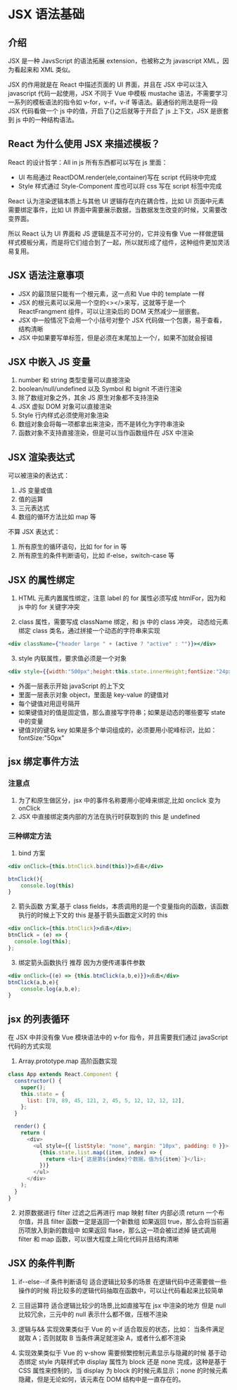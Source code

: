 # JSX 语法基础

## 介绍

JSX 是一种 JavsScript 的语法拓展 extension，也被称之为 javascript XML，因为看起来和 XML 类似。

JSX 的作用就是在 React 中描述页面的 UI 界面，并且在 JSX 中可以注入 javascript 代码一起使用，JSX 不同于 Vue 中模板 mustache 语法，不需要学习一系列的模板语法的指令如 v-for，v-if，v-if 等语法。最通俗的用法是将一段 JSX 代码看做一个 js 中的值，开启了{}之后就等于开启了 js 上下文，JSX 是嵌套到 js 中的一种结构语法。

## React 为什么使用 JSX 来描述模板？

React 的设计哲学：All in js 所有东西都可以写在 js 里面：

- UI 布局通过 ReactDOM.render(ele,container)写在 script 代码块中完成
- Style 样式通过 Style-Component 库也可以将 css 写在 script 标签中完成

React 认为渲染逻辑本质上与其他 UI 逻辑存在内在耦合性，比如 UI 页面中元素需要绑定事件，比如 UI 界面中需要展示数据，当数据发生改变的时候，又需要改变界面。

所以 React 认为 UI 界面和 JS 逻辑是互不可分的，它并没有像 Vue 一样做逻辑样式模板分离，而是将它们组合到了一起，所以就形成了组件，这种组件更加灵活易复用。

## JSX 语法注意事项

- JSX 的最顶层只能有一个根元素，这一点和 Vue 中的 template 一样
- JSX 的根元素可以采用一个空的<></>来写，这就等于是一个 ReactFrangment 组件，可以让渲染后的 DOM 天然减少一层嵌套。
- JSX 中一般情况下会用一个小括号对整个 JSX 代码做一个包裹，易于查看，结构清晰
- JSX 中如果要写单标签，但是必须在末尾加上一个/，如果不加就会报错

## JSX 中嵌入 JS 变量

1. number 和 string 类型变量可以直接渲染
2. boolean/null/undefined 以及 Symbol 和 bignit 不进行渲染
3. 除了数组对象之外，其余 JS 原生对象都不支持渲染
4. JSX 虚拟 DOM 对象可以直接渲染
5. Style 行内样式必须使用对象渲染
6. 数组对象会将每一项都拿出来渲染，而不是转化为字符串渲染
7. 函数对象不支持直接渲染，但是可以当作函数组件<Fn/>在 JSX 中渲染

## JSX 渲染表达式

可以被渲染的表达式：

1. JS 变量或值
2. 值的运算
3. 三元表达式
4. 数组的循环方法比如 map 等

不算 JSX 表达式：

1. 所有原生的循环语句，比如 for for in 等
2. 所有原生的条件判断语句，比如 if-else，switch-case 等

## JSX 的属性绑定

1. HTML 元素内置属性绑定，注意 label 的 for 属性必须写成 htmlFor，因为和 js 中的 for 关键字冲突

2. class 属性，需要写成 className 绑定，和 js 中的 class 冲突， 动态给元素绑定 class 类名，通过拼接一个动态的字符串来实现

```jsx
<div className={"header large " + (active ? "active" : "")}></div>
```

3. style 内联属性，要求值必须是一个对象

```jsx
<div style={{width:"500px";height:this.state.innerHeight;fontSize:"24px"}}></div>
```

- 外面一层表示开始 javaScript 的上下文
- 里面一层表示对象 object，里面是 key-value 的键值对
- 每个键值对用逗号隔开
- 如果键值对的值是固定值，那么直接写字符串；如果是动态的哪些要写 state 中的变量
- 键值对的键名 key 如果是多个单词组成的，必须要用小驼峰标识，比如：fontSize:"50px"

## jsx 绑定事件方法

### 注意点

1. 为了和原生做区分，jsx 中的事件名称要用小驼峰来绑定,比如 onclick 变为 onClick
2. JSX 中直接绑定类内部的方法在执行时获取到的 this 是 undefined

### 三种绑定方法

1. bind 方案

```jsx
<div onClick={this.btnClick.bind(this)}>点击</div>

btnClick(){
	console.log(this)
}
```

2. 箭头函数 方案,基于 class fields，本质调用的是一个变量指向的函数，该函数执行的时候上下文的 this 是基于箭头函数定义时的 this

```jsx
<div onClick={this.btnClick}>点击</div>;
btnClick = (e) => {
  console.log(this);
};
```

3. 绑定箭头函数执行 推荐 因为方便传递事件参数

```jsx
<div onClick={(e) => {this.btnClick(a,b,e)}}>点击</div>
btnClick(a,b,e){
    console.log(a,b,e);
}
```

## jsx 的列表循环

在 JSX 中并没有像 Vue 模块语法中的 v-for 指令，并且需要我们通过 javaScript 代码的方式实现

1. Array.prototype.map 高阶函数实现

```js
class App extends React.Component {
  constructor() {
    super();
    this.state = {
      list: [78, 89, 45, 121, 2, 45, 5, 12, 12, 12, 12],
    };
  }

  render() {
    return (
      <div>
        <ul style={{ listStyle: "none", margin: "10px", padding: 0 }}>
          {this.state.list.map((item, index) => {
            return <li>{`这是第${index}个数据，值为${item}`}</li>;
          })}
        </ul>
      </div>
    );
  }
}
```

2. 对原数据进行 filter 过滤之后再进行 map 映射
   filter 内部必须 return 一个布尔值，并且 filter 函数一定是返回一个新数组
   如果返回 true，那么会将当前遍历项放入到新的数组中
   如果返回 flase，那么这一项会被过滤掉
   链式调用 filter 和 map 函数，可以很大程度上简化代码并且结构清晰

## JSX 的条件判断

1. if--else--if 条件判断语句
   适合逻辑比较多的场景
   在逻辑代码中还需要做一些操作的时候
   将比较多的逻辑代码抽取在函数中，可以让代码看起来比较简单

2. 三目运算符
   适合逻辑比较少的场景,比如直接写在 jsx 中渲染的地方
   但是 null 比较冗余，三元中的 null 表示什么都不做，压根不渲染

3. 逻辑与&& 实现效果类似于 Vue 的 v-if
   适合取反的状态，比如：
   当条件满足就取 A；否则就取 B
   当条件满足就渲染 A，或者什么都不渲染

4. 实现效果类似于 Vue 的 v-show 需要频繁控制元素显示与隐藏的时候
   基于动态绑定 style 内联样式中 display 属性为 block 还是 none 完成，这种是基于 CSS 属性来控制的，当 display 为 block 的时候元素显示；none 的时候元素隐藏，但是无论如何，该元素在 DOM 结构中是一直存在的。
